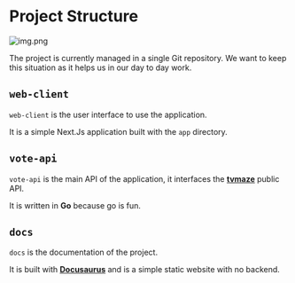 # Project Structure

![img.png](/img/project-structure.png)

The project is currently managed in a single Git repository.
We want to keep this situation as it helps us in our day to day work.

## `web-client`

`web-client` is the user interface to use the application.

It is a simple Next.Js application built with the `app` directory.

## `vote-api`

`vote-api` is the main API of the application, it interfaces the **[tvmaze](https://www.tvmaze.com/api)** public API.

It is written in **Go** because go is fun.

## `docs`

`docs` is the documentation of the project.

It is built with **[Docusaurus](https://docusaurus.io/)** and is a simple static website with no backend.

